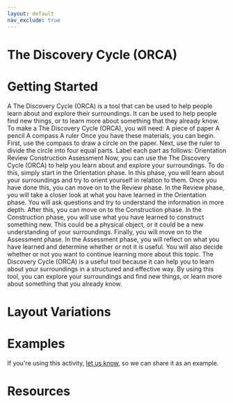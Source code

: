 ```yaml
---
layout: default
nav_exclude: true
---
```


# The Discovery Cycle (ORCA)

# Getting Started

A The Discovery Cycle (ORCA) is a tool that can be used to help people learn about and explore their surroundings. It can be used to help people find new things, or to learn more about something that they already know. To make a The Discovery Cycle (ORCA), you will need: A piece of paper A pencil A compass A ruler Once you have these materials, you can begin. First, use the compass to draw a circle on the paper. Next, use the ruler to divide the circle into four equal parts. Label each part as follows: Orientation Review Construction Assessment Now, you can use the The Discovery Cycle (ORCA) to help you learn about and explore your surroundings. To do this, simply start in the Orientation phase. In this phase, you will learn about your surroundings and try to orient yourself in relation to them. Once you have done this, you can move on to the Review phase. In the Review phase, you will take a closer look at what you have learned in the Orientation phase. You will ask questions and try to understand the information in more depth. After this, you can move on to the Construction phase. In the Construction phase, you will use what you have learned to construct something new. This could be a physical object, or it could be a new understanding of your surroundings. Finally, you will move on to the Assessment phase. In the Assessment phase, you will reflect on what you have learned and determine whether or not it is useful. You will also decide whether or not you want to continue learning more about this topic. The Discovery Cycle (ORCA) is a useful tool because it can help you to learn about your surroundings in a structured and effective way. By using this tool, you can explore your surroundings and find new things, or learn more about something that you already know.

# Layout Variations
# Examples
If you're using this activity, [let us know](https://github.com/Standards-and-Practices/structured-rapid-development/issues/new?assignees=&labels=documentation&template=example-submission.md&title=Example+of+%5Byour+pattern+here%5D), so we can share it as an example.
# Resources